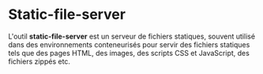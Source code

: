 # Static-file-server

L'outil **static-file-server** est un serveur de fichiers statiques, souvent utilisé dans des environnements conteneurisés pour servir des fichiers statiques tels que des pages HTML, des images, des scripts CSS et JavaScript, des fichiers zippés etc.